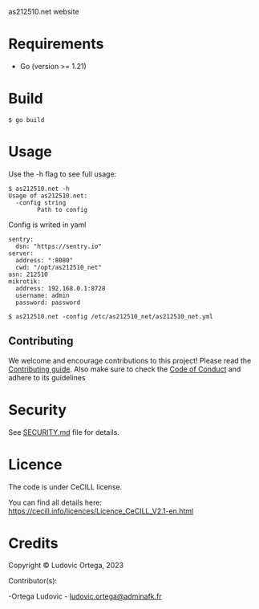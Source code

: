 as212510.net website

# Requirements

- Go (version >= 1.21)

# Build
`$ go build`

# Usage
Use the -h flag to see full usage:  

```
$ as212510.net -h
Usage of as212510.net:
  -config string
        Path to config
```

Config is writed in yaml
```
sentry:
  dsn: "https://sentry.io"
server:
  address: ":8080"
  cwd: "/opt/as212510_net"
asn: 212510
mikrotik:
  address: 192.168.0.1:8728
  username: admin
  password: password
```

`$ as212510.net -config /etc/as212510_net/as212510_net.yml`

## Contributing

We welcome and encourage contributions to this project! Please read the [Contributing guide](CONTRIBUTING.md). Also make sure to check the [Code of Conduct](CODE_OF_CONDUCT.md) and adhere to its guidelines

# Security

See [SECURITY.md](SECURITY.md) file for details.

# Licence

The code is under CeCILL license.

You can find all details here: https://cecill.info/licences/Licence_CeCILL_V2.1-en.html

# Credits

Copyright © Ludovic Ortega, 2023

Contributor(s):

-Ortega Ludovic - ludovic.ortega@adminafk.fr
